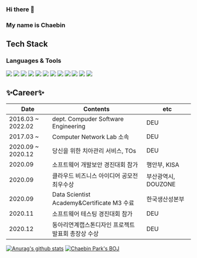### Hi there 👋 
### My name is **Chaebin** 

## Tech Stack
### Languages & Tools
<img src="https://img.shields.io/badge/Python-3766AB?style=flat-square&logo=Python&logoColor=white"/></a> 
<img src="https://img.shields.io/badge/Java-CC0000?style=flat-square&logo=JAVA&logoColor=white"/></a> 
<img src="https://img.shields.io/badge/Kotlin-EE8412?style=flat-square&logo=Kotlin&logoColor=white"/></a>
<img src="https://img.shields.io/badge/C-6295CB?style=flat-square&logo=C&logoColor=white"/></a>
<img src="https://img.shields.io/badge/JavaScript-F7DF1E?style=flat-square&logo=JavaScript&logoColor=white"/></a>
<img src="https://img.shields.io/badge/HTML5-E44C26?style=flat-square&logo=html5&logoColor=white"/></a>
<img src="https://img.shields.io/badge/CSS3-1573B6?style=flat-square&logo=css3&logoColor=white"/></a>
<img src="https://img.shields.io/badge/React-59D8FB?style=flat-square&logo=React&logoColor=white"/></a>
<img src="https://img.shields.io/badge/Android-A4C639?style=flat-square&logo=Android&logoColor=white"/></a>
<img src="https://img.shields.io/badge/ROS-3C4D69?style=flat-square&logo=ROS&logoColor=white"/></a>
<img src="https://img.shields.io/badge/MySQL-005E86?style=flat-square&logo=MySQL&logoColor=white"/></a>
<img src="https://img.shields.io/badge/Git-E84E31?style=flat-square&logo=Git&logoColor=white"/></a>


## ✨Career✨
| Date | Contents | etc |
| ---  | --- | --- |
| 2016.03 ~ 2022.02 | dept. Compuder Software Engineering | DEU |
| 2017.03 ~ | Computer Network Lab 소속 | DEU |
| 2020.09 ~ 2020.12 | 당신을 위한 치아관리 서비스, TOs | DEU |
| 2020.09 | 소프트웨어 개발보안 경진대회 참가 | 행안부, KISA |
| 2020.09 | 클라우드 비즈니스 아이디어 공모전 최우수상 | 부산광역시, DOUZONE |
| 2020.09 | Data Scientist Academy&Certificate M3 수료 | 한국생산성본부 |
| 2020.11 | 소프트웨어 테스팅 경진대회 참가 | DEU |
| 2020.12 | 동아리연계캡스톤디자인 프로젝트 발표회 총장상 수상 | DEU |

[![Anurag's github stats](https://github-readme-stats.vercel.app/api?Chaebin-Park=Chaebin-Park)](https://github.com/anuraghazra/github-readme-stats)
[![Chaebin Park's BOJ](http://mazassumnida.wtf/api/generate_badge?boj=coqls0219)](https://solved.ac/coqls0219)
